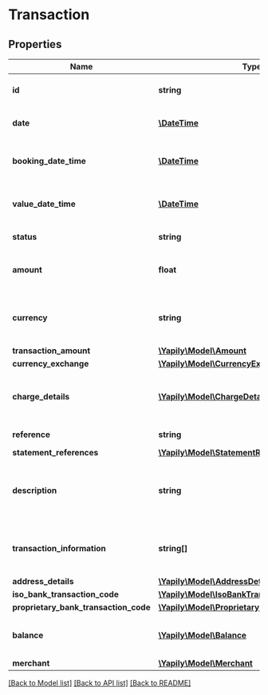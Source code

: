 # Transaction

## Properties
Name | Type | Description | Notes
------------ | ------------- | ------------- | -------------
**id** | **string** | Transaction Id returned by the institution if present | [optional] 
**date** | [**\DateTime**](\DateTime.md) | Transaction date as defined by the institution | [optional] 
**booking_date_time** | [**\DateTime**](\DateTime.md) | Date and (if available) time that transaction is posted | [optional] 
**value_date_time** | [**\DateTime**](\DateTime.md) | The actual or expected date and time transaction is cleared | [optional] 
**status** | **string** | The status of the transaction | [optional] 
**amount** | **float** | Deprecated. Use the amount value in &#x60;transactionAmount&#x60; instead | [optional] 
**currency** | **string** | Deprecated. Use the currency value in &#x60;transactionAmount&#x60; instead | [optional] 
**transaction_amount** | [**\Yapily\Model\Amount**](Amount.md) |  | [optional] 
**currency_exchange** | [**\Yapily\Model\CurrencyExchange**](CurrencyExchange.md) |  | [optional] 
**charge_details** | [**\Yapily\Model\ChargeDetails**](ChargeDetails.md) | If present, contains details of any charges applied during this transaction | [optional] 
**reference** | **string** | Transaction reference | [optional] 
**statement_references** | [**\Yapily\Model\StatementReference[]**](StatementReference.md) |  | [optional] 
**description** | **string** | Unstructured text containing details of the transaction. Usage varies according to the institution | [optional] 
**transaction_information** | **string[]** | Further information related to the transaction. Usage varies according to the institution | [optional] 
**address_details** | [**\Yapily\Model\AddressDetails**](AddressDetails.md) |  | [optional] 
**iso_bank_transaction_code** | [**\Yapily\Model\IsoBankTransactionCode**](IsoBankTransactionCode.md) |  | [optional] 
**proprietary_bank_transaction_code** | [**\Yapily\Model\ProprietaryBankTransactionCode**](ProprietaryBankTransactionCode.md) |  | [optional] 
**balance** | [**\Yapily\Model\Balance**](Balance.md) | Running account balance after transaction has been applied | [optional] 
**merchant** | [**\Yapily\Model\Merchant**](Merchant.md) | Merchant details | [optional] 

[[Back to Model list]](../README.md#documentation-for-models) [[Back to API list]](../README.md#documentation-for-api-endpoints) [[Back to README]](../README.md)


